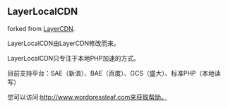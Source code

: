 ## LayerLocalCDN

forked from [LayerCDN](https://github.com/oott123/Layer).

LayerLocalCDN由LayerCDN修改而来。

LayerLocalCDN只专注于本地PHP加速的方式。

目前支持平台：SAE（新浪）、BAE（百度）、GCS（盛大）、标准PHP（本地读写）

您可以访问:http://www.wordpressleaf.com来获取帮助。